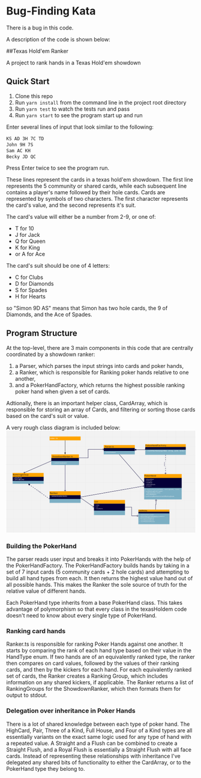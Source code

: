 # Bug-Finding Kata

There is a bug in this code.

A description of the code is shown below:

##Texas Hold'em Ranker

A project to rank hands in a Texas Hold'em showdown

## Quick Start
1. Clone this repo
2. Run `yarn install` from the command line in the project root directory
3. Run `yarn test` to watch the tests run and pass
4. Run `yarn start` to see the program start up and run

Enter several lines of input that look similar to the following:
```
KS AD 3H 7C TD
John 9H 7S
Sam AC KH
Becky JD QC
```

Press Enter twice to see the program run.

These lines represent the cards in a texas hold'em showdown. The first line represents
the 5 community or shared cards, while each subsequent line contains a player's name followed by their
hole cards. Cards are represented by symbols of two characters. The first character represents the card's
value, and the second represents it's suit.

The card's value will either be a number from 2-9, or one of:
 - T for 10
 - J for Jack
 - Q for Queen
 - K for King
 - or A for Ace

The card's suit should be one of 4 letters:
 - C for Clubs
 - D for Diamonds
 - S for Spades
 - H for Hearts

so "Simon 9D AS" means that Simon has two hole cards, the 9 of Diamonds, and the Ace of Spades.

## Program Structure

At the top-level, there are 3 main components in this code that are centrally coordinated by a showdown ranker:
1. a Parser, which parses the input strings into cards and poker hands,
2. a Ranker, which is responsible for Ranking poker hands relative to one another,
3. and a PokerHandFactory, which returns the highest possible ranking poker hand when given a set of cards.

Adtionally, there is an important helper class, CardArray, which is responsible for storing an array of Cards, 
and filtering or sorting those cards based on the card's suit or value.

A very rough class diagram is included below:
![A UML diagram](./class_diagram.png)

### Building the PokerHand
The parser reads user input and breaks it into PokerHands with the help of the PokerHandFactory. The PokerHandFactory
builds hands by taking in a set of 7 input cards (5 community cards + 2 hole cards) and attempting to build all hand types
from each. It then returns the highest value hand out of all possible hands. This makes the Ranker the sole source of truth
for the relative value of different hands.

Each PokerHand type inherits from a base PokerHand class. This takes advantage of polymorphism so that every class in the 
texasHoldem code doesn't need to know about every single type of PokerHand.

### Ranking card hands
Ranker.ts is responsible for ranking Poker Hands against one another. It starts by comparing the rank of each hand type 
based on their value in the HandType enum. If two hands are of an equivalently ranked type, the ranker then compares on 
card values, followed by the values of their ranking cards, and then by the kickers for each hand. For each equivalently
ranked set of cards, the Ranker creates a Ranking Group, which includes information on any shared kickers, if applicable.
The Ranker returns a list of RankingGroups for the ShowdownRanker, which then formats them for output to stdout. 

### Delegation over inheritance in Poker Hands
There is a lot of shared knowledge between each type of poker hand. The HighCard, Pair, Three of a Kind, Full House,
and Four of a Kind types are all essentially variants on the exact same logic used for any type of hand with a repeated
value. A Straight and a Flush can be combined to create a Straight Flush, and a Royal Flush is essentially a Straight 
Flush with all face cards. Instead of representing these relationships with inheritance I've delegated any shared bits of
functionality to either the CardArray, or to the PokerHand type they belong to.




